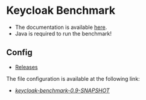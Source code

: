 # Keycloak Benchmark

- The documentation is available [here](https://www.keycloak.org/keycloak-benchmark/).
- Java is required to run the benchmark!

## Config

- [Releases](https://github.com/keycloak/keycloak-benchmark/releases)

The file configuration is available at the following link:

- [*keycloak-benchmark-0.9-SNAPSHOT*](https://github.com/keycloak/keycloak-benchmark/releases/download/0.9-SNAPSHOT/keycloak-benchmark-0.9-SNAPSHOT.zip)
